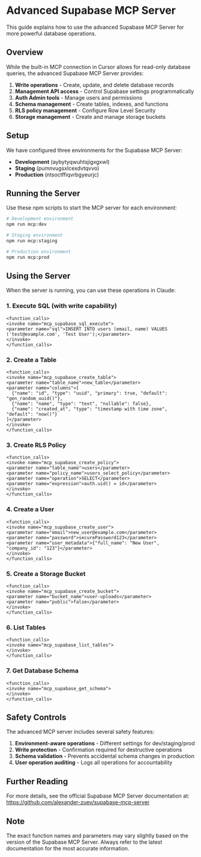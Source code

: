 # Advanced Supabase MCP Server

This guide explains how to use the advanced Supabase MCP Server for more powerful database operations.

## Overview

While the built-in MCP connection in Cursor allows for read-only database queries, the advanced Supabase MCP Server provides:

1. **Write operations** - Create, update, and delete database records
2. **Management API access** - Control Supabase settings programmatically
3. **Auth Admin tools** - Manage users and permissions
4. **Schema management** - Create tables, indexes, and functions
5. **RLS policy management** - Configure Row Level Security
6. **Storage management** - Create and manage storage buckets

## Setup

We have configured three environments for the Supabase MCP Server:

- **Development** (aybytyqwuhtsjigxgxwl)
- **Staging** (pumnvugsxlcexdvtqvvo)
- **Production** (ntsoctffiqvrbgyeurjc)

## Running the Server

Use these npm scripts to start the MCP server for each environment:

```bash
# Development environment
npm run mcp:dev

# Staging environment
npm run mcp:staging

# Production environment
npm run mcp:prod
```

## Using the Server

When the server is running, you can use these operations in Claude:

### 1. Execute SQL (with write capability)

```
<function_calls>
<invoke name="mcp_supabase_sql_execute">
<parameter name="sql">INSERT INTO users (email, name) VALUES ('test@example.com', 'Test User');</parameter>
</invoke>
</function_calls>
```

### 2. Create a Table

```
<function_calls>
<invoke name="mcp_supabase_create_table">
<parameter name="table_name">new_table</parameter>
<parameter name="columns">[
  {"name": "id", "type": "uuid", "primary": true, "default": "gen_random_uuid()"},
  {"name": "name", "type": "text", "nullable": false},
  {"name": "created_at", "type": "timestamp with time zone", "default": "now()"}
]</parameter>
</invoke>
</function_calls>
```

### 3. Create RLS Policy

```
<function_calls>
<invoke name="mcp_supabase_create_policy">
<parameter name="table_name">users</parameter>
<parameter name="policy_name">users_select_policy</parameter>
<parameter name="operation">SELECT</parameter>
<parameter name="expression">auth.uid() = id</parameter>
</invoke>
</function_calls>
```

### 4. Create a User

```
<function_calls>
<invoke name="mcp_supabase_create_user">
<parameter name="email">new_user@example.com</parameter>
<parameter name="password">securePassword123</parameter>
<parameter name="user_metadata">{"full_name": "New User", "company_id": "123"}</parameter>
</invoke>
</function_calls>
```

### 5. Create a Storage Bucket

```
<function_calls>
<invoke name="mcp_supabase_create_bucket">
<parameter name="bucket_name">user-uploads</parameter>
<parameter name="public">false</parameter>
</invoke>
</function_calls>
```

### 6. List Tables

```
<function_calls>
<invoke name="mcp_supabase_list_tables">
</invoke>
</function_calls>
```

### 7. Get Database Schema

```
<function_calls>
<invoke name="mcp_supabase_get_schema">
</invoke>
</function_calls>
```

## Safety Controls

The advanced MCP server includes several safety features:

1. **Environment-aware operations** - Different settings for dev/staging/prod
2. **Write protection** - Confirmation required for destructive operations
3. **Schema validation** - Prevents accidental schema changes in production
4. **User operation auditing** - Logs all operations for accountability

## Further Reading

For more details, see the official Supabase MCP Server documentation at:
https://github.com/alexander-zuev/supabase-mcp-server

## Note

The exact function names and parameters may vary slightly based on the version of the Supabase MCP Server. Always refer to the latest documentation for the most accurate information. 